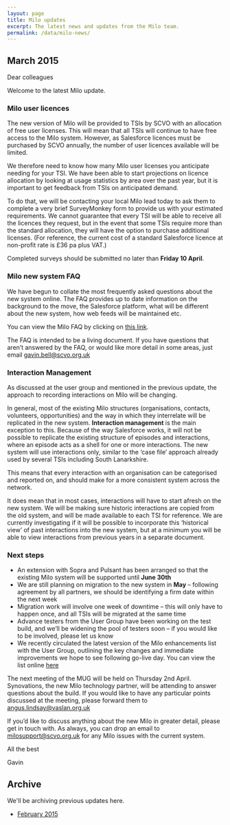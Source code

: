 ```yaml
---
layout: page
title: Milo updates
excerpt: The latest news and updates from the Milo team.
permalink: /data/milo-news/
---
```


## March 2015

Dear colleagues

Welcome to the latest Milo update.

### Milo user licences 

The new version of Milo will be provided to TSIs by SCVO with an allocation of free user licenses. This will mean that all TSIs will continue to have free access to the Milo system. However, as Salesforce licences must be purchased by SCVO annually, the number of user licences available will be limited.

We therefore need to know how many Milo user licenses you anticipate needing for your TSI. We have been able to start projections on licence allocation by looking at usage statistics by area over the past year, but it is important to get feedback from TSIs on anticipated demand.

To do that, we will be contacting your local Milo lead today to ask them to complete a very brief SurveyMonkey form to provide us with your estimated requirements. We cannot guarantee that every TSI will be able to receive all the licences they request, but in the event that some TSIs require more than the standard allocation, they will have the option to purchase additional licenses. (For reference, the current cost of a standard Salesforce licence at non-profit rate is £36 pa plus VAT.)

Completed surveys should be submitted no later than **Friday 10 April**.

### Milo new system FAQ

We have begun to collate the most frequently asked questions about the new system online. The FAQ provides up to date information on the background to the move, the Salesforce platform, what will be different about the new system, how web feeds will be maintained etc.

You can view the Milo FAQ by clicking on <a href="/milofaq/" target="_blank">this link</a>.

The FAQ is intended to be a living document. If you have questions that aren’t answered by the FAQ, or would like more detail in some areas, just email [gavin.bell@scvo.org.uk](mailto:gavin.bell@scvo.org.uk) 

### Interaction Management

As discussed at the user group and mentioned in the previous update, the approach to recording interactions on Milo will be changing.

In general, most of the existing Milo structures (organisations, contacts, volunteers, opportunities) and the way in which they interrelate will be replicated in the new system. **Interaction management** is the main exception to this. Because of the way Salesforce works, it will not be possible to replicate the existing structure of episodes and interactions, where an episode acts as a shell for one or more interactions. The new system will use interactions only, similar to the ‘case file’ approach already used by several TSIs including South Lanarkshire.

This means that every interaction with an organisation can be categorised and reported on, and should make for a more consistent system across the network.

It does mean that in most cases, interactions will have to start afresh on the new system. We will be making sure historic interactions are copied from the old system, and will be made available to each TSI for reference. We are currently investigating if it will be possible to incorporate this ‘historical view’ of past interactions into the new system, but at a minimum you will be able to view interactions from previous years in a separate document.

### Next steps

* An extension with Sopra and Pulsant has been arranged so that the existing Milo system will be supported until **June 30th**
* We are still planning on migration to the new system in **May** – following agreement by all partners, we should be identifying a firm date within the next week
* Migration work will involve one week of downtime – this will only have to happen once, and all TSIs will be migrated at the same time
* Advance testers from the User Group have been working on the test build, and we’ll be widening the pool of testers soon – if you would like to be involved, please let us know
* We recently circulated the latest version of the Milo enhancements list with the User Group, outlining the key changes and immediate improvements we hope to see following go-live day. You can view the list online <a href="/milodocs/" target="_blank">here</a>

The next meeting of the MUG will be held on Thursday 2nd April. Synovations, the new Milo technology partner, will be attending to answer questions about the build. If you would like to have any particular points discussed at the meeting, please forward them to [angus.lindsay@vaslan.org.uk](mailto:angus.lindsay@vaslan.org.uk)

If you’d like to discuss anything about the new Milo in greater detail, please get in touch with. As always, you can drop an email to [milosupport@scvo.org.uk](mailto:milosupport@scvo.org.uk) for any Milo issues with the current system.

All the best

Gavin



## Archive

We'll be archiving previous updates here.

* [February 2015](/files/miloupdate-feb15.pdf)

